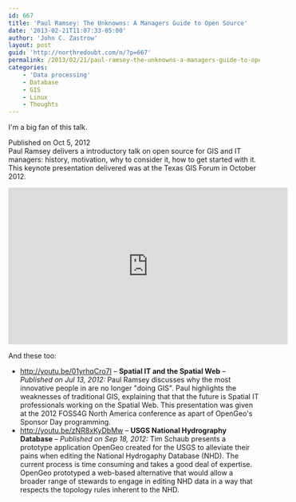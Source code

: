 ```yaml
---
id: 667
title: 'Paul Ramsey: The Unknowns: A Managers Guide to Open Source'
date: '2013-02-21T11:07:33-05:00'
author: 'John C. Zastrow'
layout: post
guid: 'http://northredoubt.com/n/?p=667'
permalink: /2013/02/21/paul-ramsey-the-unknowns-a-managers-guide-to-open-source/
categories:
    - 'Data processing'
    - Database
    - GIS
    - Linux
    - Thoughts
---
```


I'm a big fan of this talk.

Published on Oct 5, 2012  
Paul Ramsey delivers a introductory talk on open source for GIS and IT managers: history, motivation, why to consider it, how to get started with it. This keynote presentation delivered was at the Texas GIS Forum in October 2012.

<iframe allowfullscreen="" frameborder="0" height="315" loading="lazy" src="http://www.youtube.com/embed/jUgiG6eaYtI" width="560"></iframe>

And these too:

- <http://youtu.be/01yrhqCro7I> – **Spatial IT and the Spatial Web** – *Published on Jul 13, 2012:* Paul Ramsey discusses why the most innovative people in are no longer "doing GIS". Paul highlights the weaknesses of traditional GIS, explaining that that the future is Spatial IT professionals working on the Spatial Web. This presentation was given at the 2012 FOSS4G North America conference as apart of OpenGeo's Sponsor Day programming.
- <http://youtu.be/zNR8xKyDbMw> – **USGS National Hydrography Database** – *Published on Sep 18, 2012:* Tim Schaub presents a prototype application OpenGeo created for the USGS to alleviate their pains when editing the National Hydrogaphy Database (NHD). The current process is time consuming and takes a good deal of expertise. OpenGeo prototyped a web-based alternative that would allow a broader range of stewards to engage in editing NHD data in a way that respects the topology rules inherent to the NHD.